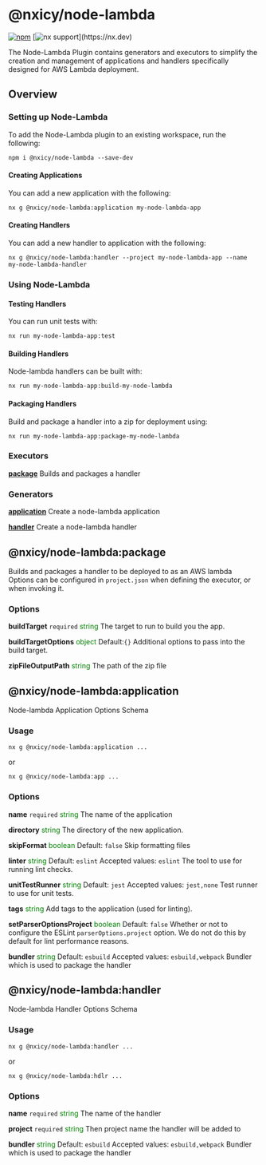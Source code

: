 # @nxicy/node-lambda

[![npm](https://img.shields.io/npm/v/@nxicy%2Fnode-lambda.svg?style=flat)](hhttps://www.npmjs.com/package/@nxicy/node-lambda) [![nx support](https://img.shields.io/badge/NX->=16.6.0-143055?)](https://nx.dev)

The Node-Lambda Plugin contains generators and executors to simplify the creation and management of applications and handlers specifically designed for AWS Lambda deployment.


## Overview 
### Setting up Node-Lambda
To add the Node-Lambda plugin to an existing workspace, run the following:

```
npm i @nxicy/node-lambda --save-dev
```

#### Creating Applications

You can add a new application with the following: 

```
nx g @nxicy/node-lambda:application my-node-lambda-app

```
#### Creating Handlers

You can add a new handler to application with the following:

```
nx g @nxicy/node-lambda:handler --project my-node-lambda-app --name my-node-lambda-handler

```

### Using Node-Lambda

#### Testing Handlers
You can run unit tests with:
```
nx run my-node-lambda-app:test
```
#### Building Handlers

Node-lambda handlers can be built with:
```
nx run my-node-lambda-app:build-my-node-lambda 

```

#### Packaging Handlers

Build and package a handler into a zip for deployment using:
```
nx run my-node-lambda-app:package-my-node-lambda 
```

### Executors

[**package**](#@nxicy/node-lambda:package)
Builds and packages a handler 
### Generators

[**application**](#@nxicy/node-lambda:application)
Create a node-lambda application

[**handler**](#@nxicy/node-lambda:handler)
Create a node-lambda handler



## @nxicy/node-lambda:package
Builds and packages a handler to be deployed to as an AWS lambda
Options can be configured in `project.json` when defining the executor, or when invoking it. 


### Options

**buildTarget** `required`
<span style="color:green">string</span>
The target to run to build you the app.

**buildTargetOptions**
<span style="color:green">object</span>
Default:`{}`
Additional options to pass into the build target.

**zipFileOutputPath**
<span style="color:green">string</span>
The path of the zip file

## @nxicy/node-lambda:application
Node-lambda Application Options Schema

### Usage 
```
nx g @nxicy/node-lambda:application ...
```
or
```
nx g @nxicy/node-lambda:app ...
```

### Options

**name** `required`
<span style="color:green">string</span>
The name of the application

**directory**
<span style="color:green">string</span>
The directory of the new application.

**skipFormat**
<span style="color:green">boolean</span>
Default: `false`
Skip formatting files

**linter**
<span style="color:green">string</span>
Default: `eslint`
Accepted values: `eslint`
The tool to use for running lint checks.

**unitTestRunner**
<span style="color:green">string</span>
Default: `jest`
Accepted values: `jest,none`
Test runner to use for unit tests.

**tags**
<span style="color:green">string</span>
Add tags to the application (used for linting).

**setParserOptionsProject**
<span style="color:green">boolean</span>
Default: `false`
Whether or not to configure the ESLint `parserOptions.project` option. We do not do this by default for lint performance reasons.

**bundler**
<span style="color:green">string</span>
Default: `esbuild`
Accepted values: `esbuild,webpack`
Bundler which is used to package the handler


## @nxicy/node-lambda:handler
Node-lambda Handler Options Schema

### Usage 
```
nx g @nxicy/node-lambda:handler ...
```
or
```
nx g @nxicy/node-lambda:hdlr ...
```

### Options
**name** `required`
<span style="color:green">string</span>
The name of the handler

**project** `required`
<span style="color:green">string</span>
Then project name the handler will be added to 

**bundler**
<span style="color:green">string</span>
Default: `esbuild`
Accepted values: `esbuild,webpack`
Bundler which is used to package the handler
